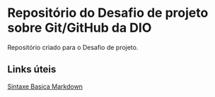 # Repositório do Desafio de projeto sobre Git/GitHub da DIO
Repositório criado para o Desafio de projeto.

## Links úteis
[Sintaxe Basica Markdown](https://www.markdownguide.org/basic-syntax/)
